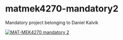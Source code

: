 # matmek4270-mandatory2

Mandatory project belonging to Daniel Kalvik

[![MAT-MEK4270 mandatory 2](https://github.com/Knallvik/mandatory2/actions/workflows/main.yml/badge.svg)](https://github.com/Knallvik/mandatory2/actions/workflows/main.yml)
